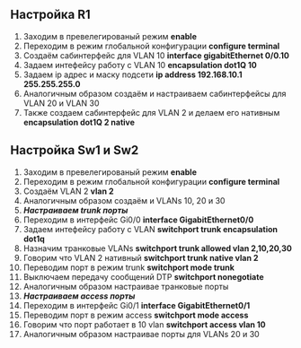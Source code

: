 ## Настройка R1
1. Заходим в превелегированый режим **enable**
2. Переходим в режим глобальной конфигурации **configure terminal**
3. Создаём сабинтерфейс для VLAN 10  **interface gigabitEthernet 0/0.10**
4. Задаем интефейсу работу с VLAN 10  **encapsulation dot1Q 10**
5. Задаем ip адрес и маску подсети  **ip address 192.168.10.1 255.255.255.0**
6. Аналогичным образом создаём и настраиваем сабинтерфейсы для VLAN 20 и VLAN 30
7. Также создаем сабинтерфейс для VLAN 2 и делаем его нативным **encapsulation dot1Q 2 native**

## Настройка Sw1 и Sw2
1. Заходим в превелегированый режим **enable**
2. Переходим в режим глобальной конфигурации **configure terminal**
3. Создаём VLAN 2  **vlan 2** 
4. Аналогичным образом создаём и VLANs 10, 20 и 30
5. ***Настраиваем trunk порты***
6. Переходим в интерфейс Gi0/0 **interface GigabitEthernet0/0**
7. Задаем интефейсу работу с VLAN  **switchport trunk encapsulation dot1q**
8. Назначим транковые VLANs **switchport trunk allowed vlan 2,10,20,30**
9. Говорим что VLAN 2 нативный **switchport trunk native vlan 2**
10. Переводим порт в режим trunk  **switchport mode trunk**
11. Выключаем передачу сообщений DTP  **switchport nonegotiate**
12. Аналогичным образом настраивае транковые порты
13. ***Настраиваем access порты***
14. Переходим в интерфейс Gi0/1 **interface GigabitEthernet0/1**
15. Переводим порт в режим access **switchport mode access**
16. Говорим что порт работает в 10 vlan **switchport access vlan 10**
17. Аналогичным образом настраивае порты для VLANs 20 и 30
